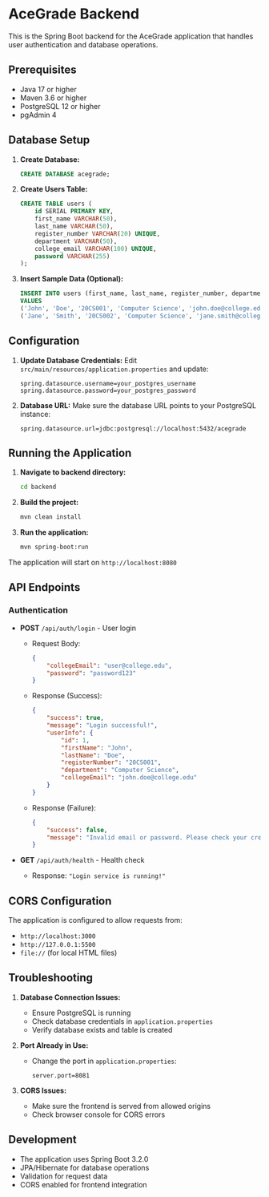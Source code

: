 # AceGrade Backend

This is the Spring Boot backend for the AceGrade application that handles user authentication and database operations.

## Prerequisites

- Java 17 or higher
- Maven 3.6 or higher
- PostgreSQL 12 or higher
- pgAdmin 4

## Database Setup

1. **Create Database:**
   ```sql
   CREATE DATABASE acegrade;
   ```

2. **Create Users Table:**
   ```sql
   CREATE TABLE users (
       id SERIAL PRIMARY KEY,
       first_name VARCHAR(50),
       last_name VARCHAR(50),
       register_number VARCHAR(20) UNIQUE,
       department VARCHAR(50),
       college_email VARCHAR(100) UNIQUE,
       password VARCHAR(255)
   );
   ```

3. **Insert Sample Data (Optional):**
   ```sql
   INSERT INTO users (first_name, last_name, register_number, department, college_email, password) 
   VALUES 
   ('John', 'Doe', '20CS001', 'Computer Science', 'john.doe@college.edu', 'password123'),
   ('Jane', 'Smith', '20CS002', 'Computer Science', 'jane.smith@college.edu', 'password123');
   ```

## Configuration

1. **Update Database Credentials:**
   Edit `src/main/resources/application.properties` and update:
   ```properties
   spring.datasource.username=your_postgres_username
   spring.datasource.password=your_postgres_password
   ```

2. **Database URL:**
   Make sure the database URL points to your PostgreSQL instance:
   ```properties
   spring.datasource.url=jdbc:postgresql://localhost:5432/acegrade
   ```

## Running the Application

1. **Navigate to backend directory:**
   ```bash
   cd backend
   ```

2. **Build the project:**
   ```bash
   mvn clean install
   ```

3. **Run the application:**
   ```bash
   mvn spring-boot:run
   ```

The application will start on `http://localhost:8080`

## API Endpoints

### Authentication

- **POST** `/api/auth/login` - User login
  - Request Body:
    ```json
    {
        "collegeEmail": "user@college.edu",
        "password": "password123"
    }
    ```
  - Response (Success):
    ```json
    {
        "success": true,
        "message": "Login successful!",
        "userInfo": {
            "id": 1,
            "firstName": "John",
            "lastName": "Doe",
            "registerNumber": "20CS001",
            "department": "Computer Science",
            "collegeEmail": "john.doe@college.edu"
        }
    }
    ```
  - Response (Failure):
    ```json
    {
        "success": false,
        "message": "Invalid email or password. Please check your credentials and try again."
    }
    ```

- **GET** `/api/auth/health` - Health check
  - Response: `"Login service is running!"`

## CORS Configuration

The application is configured to allow requests from:
- `http://localhost:3000`
- `http://127.0.0.1:5500`
- `file://` (for local HTML files)

## Troubleshooting

1. **Database Connection Issues:**
   - Ensure PostgreSQL is running
   - Check database credentials in `application.properties`
   - Verify database exists and table is created

2. **Port Already in Use:**
   - Change the port in `application.properties`:
     ```properties
     server.port=8081
     ```

3. **CORS Issues:**
   - Make sure the frontend is served from allowed origins
   - Check browser console for CORS errors

## Development

- The application uses Spring Boot 3.2.0
- JPA/Hibernate for database operations
- Validation for request data
- CORS enabled for frontend integration
